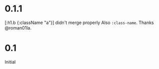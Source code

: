 

# 0.1.1
[:h1.b {:className "a"}] didn't merge properly Also `:class-name`.
Thanks @roman01la.

# 0.1
Initial

